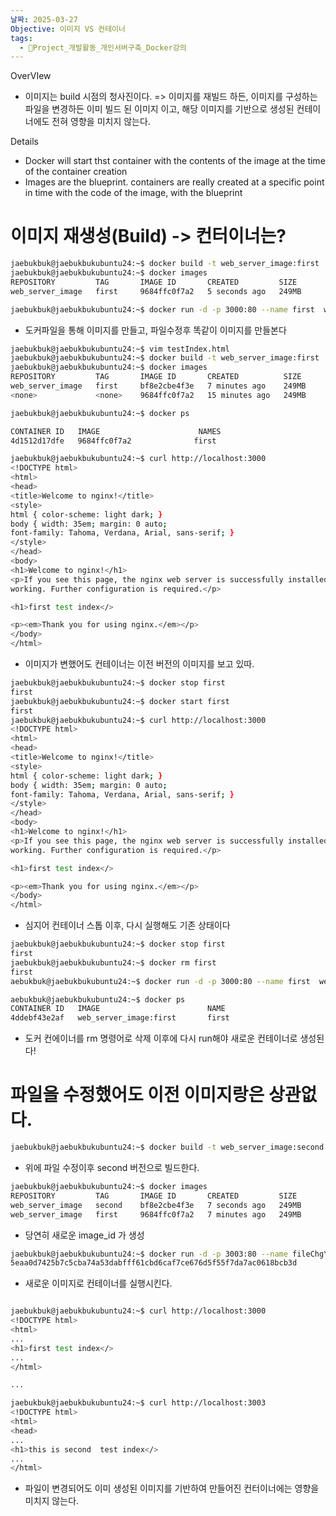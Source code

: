 ```yaml
---
날짜: 2025-03-27
Objective: 이미지 VS 컨테이너
tags:
  - 🐲Project_개발활동_개인서버구축_Docker강의
---
```


OverVIew 

 - 이미지는 build 시점의 청사진이다.
   => 이미지를 재빌드 하든, 이미지를 구성하는 파일을 변경하든
   이미 빌드 된 이미지 이고, 해당 이미지를 기반으로 생성된 컨테이너에도 전혀 영향을 미치지 않는다. 

Details 

- Docker will start thst container with the contents of the image at the time of the container creation
- Images are the blueprint. containers are really created at a specific point in time with the code of the image, with the blueprint

# 이미지 재생성(Build) -> 컨터이너는?

```bash
jaebukbuk@jaebukbukubuntu24:~$ docker build -t web_server_image:first .
jaebukbuk@jaebukbukubuntu24:~$ docker images
REPOSITORY         TAG       IMAGE ID       CREATED         SIZE
web_server_image   first     9684ffc0f7a2   5 seconds ago   249MB

jaebukbuk@jaebukbukubuntu24:~$ docker run -d -p 3000:80 --name first  web_server_image:first

```
- 도커파일을 통해 이미지를 만들고, 파일수정후 똑같이 이미지를 만들본다

```bash
jaebukbuk@jaebukbukubuntu24:~$ vim testIndex.html
jaebukbuk@jaebukbukubuntu24:~$ docker build -t web_server_image:first .
jaebukbuk@jaebukbukubuntu24:~$ docker images
REPOSITORY         TAG       IMAGE ID       CREATED          SIZE
web_server_image   first     bf8e2cbe4f3e   7 minutes ago    249MB
<none>             <none>    9684ffc0f7a2   15 minutes ago   249MB

jaebukbuk@jaebukbukubuntu24:~$ docker ps

CONTAINER ID   IMAGE                      NAMES
4d1512d17dfe   9684ffc0f7a2              first
```

```bash
jaebukbuk@jaebukbukubuntu24:~$ curl http://localhost:3000
<!DOCTYPE html>
<html>
<head>
<title>Welcome to nginx!</title>
<style>
html { color-scheme: light dark; }
body { width: 35em; margin: 0 auto;
font-family: Tahoma, Verdana, Arial, sans-serif; }
</style>
</head>
<body>
<h1>Welcome to nginx!</h1>
<p>If you see this page, the nginx web server is successfully installed and
working. Further configuration is required.</p>

<h1>first test index</>

<p><em>Thank you for using nginx.</em></p>
</body>
</html>
```
- 이미지가 변했어도 컨테이너는 이전 버전의 이미지를 보고 있따.
```bash
jaebukbuk@jaebukbukubuntu24:~$ docker stop first
first
jaebukbuk@jaebukbukubuntu24:~$ docker start first
first
jaebukbuk@jaebukbukubuntu24:~$ curl http://localhost:3000
<!DOCTYPE html>
<html>
<head>
<title>Welcome to nginx!</title>
<style>
html { color-scheme: light dark; }
body { width: 35em; margin: 0 auto;
font-family: Tahoma, Verdana, Arial, sans-serif; }
</style>
</head>
<body>
<h1>Welcome to nginx!</h1>
<p>If you see this page, the nginx web server is successfully installed and
working. Further configuration is required.</p>

<h1>first test index</>

<p><em>Thank you for using nginx.</em></p>
</body>
</html>
```
- 심지어 컨테이너 스톱 이후, 다시 실행해도 기존 상태이다
```bash
jaebukbuk@jaebukbukubuntu24:~$ docker stop first
first
jaebukbuk@jaebukbukubuntu24:~$ docker rm first
first
aebukbuk@jaebukbukubuntu24:~$ docker run -d -p 3000:80 --name first  web_server_image:first

aebukbuk@jaebukbukubuntu24:~$ docker ps
CONTAINER ID   IMAGE                        NAME
4ddebf43e2af   web_server_image:first       first
```
- 도커 컨에이너를 rm 명령어로 삭제 이후에 다시 run해야 새로운 컨테이너로 생성된다!


# 파일을 수정했어도 이전 이미지랑은 상관없다.
```bash
jaebukbuk@jaebukbukubuntu24:~$ docker build -t web_server_image:second .
```
- 위에 파일 수정이후 second 버전으로 빌드한다.
```bash
jaebukbuk@jaebukbukubuntu24:~$ docker images
REPOSITORY         TAG       IMAGE ID       CREATED         SIZE
web_server_image   second    bf8e2cbe4f3e   7 seconds ago   249MB
web_server_image   first     9684ffc0f7a2   7 minutes ago   249MB
```
- 당연히 새로운 image_id 가 생성

```bash
jaebukbuk@jaebukbukubuntu24:~$ docker run -d -p 3003:80 --name fileChgYesBuild web_server_image:second
5eaa0d7425b7c5cba74a53dabfff61cbd6caf7ce676d5f55f7da7ac0618bcb3d
```
- 새로운 이미지로 컨테이너를 실행시킨다.

```bash

jaebukbuk@jaebukbukubuntu24:~$ curl http://localhost:3000
<!DOCTYPE html>
<html>
...
<h1>first test index</>
...
</html>

...

jaebukbuk@jaebukbukubuntu24:~$ curl http://localhost:3003
<!DOCTYPE html>
<html>
<head>
...
<h1>this is second  test index</>
...
</html>
```
- 파일이 변경되어도 이미 생성된 이미지를 기반하여 만들어진 컨터이너에는 영향을 미치지 않는다.
